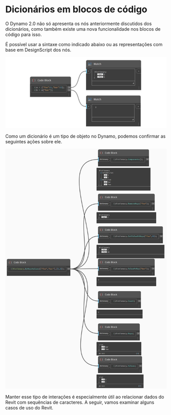# Dicionários em blocos de código

O Dynamo 2.0 não só apresenta os nós anteriormente discutidos dos dicionários, como também existe uma nova funcionalidade nos blocos de código para isso.

É possível usar a sintaxe como indicado abaixo ou as representações com base em DesignScript dos nós.

![](../images/5-5/3/dictionariesincb-syntax(1).jpg)

Como um dicionário é um tipo de objeto no Dynamo, podemos confirmar as seguintes ações sobre ele.

![](../images/5-5/3/dictionariesincb-actionswithcodeblocks.jpg)

Manter esse tipo de interações é especialmente útil ao relacionar dados do Revit com sequências de caracteres. A seguir, vamos examinar alguns casos de uso do Revit.
